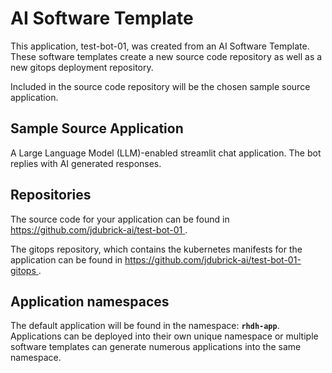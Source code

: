 # AI Software Template

This application, test-bot-01, was created from an AI Software Template. These software templates create a new source code repository as well as a new gitops deployment repository.

Included in the source code repository will be the chosen sample source application.

## Sample Source Application

A Large Language Model (LLM)-enabled streamlit chat application. The bot replies with AI generated responses.

## Repositories

The source code for your application can be found in [https://github.com/jdubrick-ai/test-bot-01 ](https://github.com/jdubrick-ai/test-bot-01 ).
 
The gitops repository, which contains the kubernetes manifests for the application can be found in 
[https://github.com/jdubrick-ai/test-bot-01-gitops ](https://github.com/jdubrick-ai/test-bot-01-gitops ). 

## Application namespaces 

The default application will be found in the namespace: **`rhdh-app`**. Applications can be deployed into their own unique namespace or multiple software templates can generate numerous applications into the same namespace.